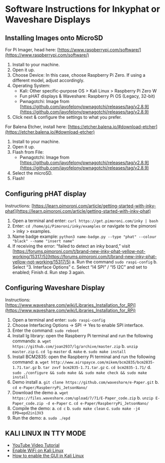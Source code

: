 # Software Instructions for Inkyphat or Waveshare Displays

## Installing Images onto MicroSD

For Pi Imager, head here: [https://www.raspberrypi.com/software/](https://www.raspberrypi.com/software/)
1. Install to your machine.
2. Open it up.
3. Choose Device: In this case, choose Raspberry Pi Zero. If using a different model, adjust accordingly.
4. Operating System:
   - Kali: Other specific-purpose OS > Kali Linux > Raspberry Pi Zero W
   - Fun pHAT displays & Waveshare: Raspberry Pi OS (Legacy, 32-bit)
   - Pwnagotchi: Image from [https://github.com/jayofelony/pwnagotchi/releases/tag/v2.8.9](https://github.com/jayofelony/pwnagotchi/releases/tag/v2.8.9)
5. Click next & configure the settings to what you prefer.

For Balena Etcher, install here: [https://etcher.balena.io/#download-etcher](https://etcher.balena.io/#download-etcher)
1. Install to your machine.
2. Open it up.
3. Flash from File:
   - Pwnagotchi: Image from [https://github.com/jayofelony/pwnagotchi/releases/tag/v2.8.9](https://github.com/jayofelony/pwnagotchi/releases/tag/v2.8.9)
4. Select the microSD.
5. Flash!

## Configuring pHAT display

Instructions: [https://learn.pimoroni.com/article/getting-started-with-inky-phat](https://learn.pimoroni.com/article/getting-started-with-inky-phat)

1. Open a terminal and enter: `curl https://get.pimoroni.com/inky | bash`
2. Enter: `cd /home/pi/Pimoroni/inky/examples` or navigate to the pimoroni > inky > examples.
3. Name badge example: `python3 name-badge.py --type "phat" --colour "black" --name "insert name"`
4. If receiving the error: “failed to detect an inky board,” visit [https://forums.pimoroni.com/t/brand-new-inky-phat-yellow-not-working/15317/5](https://forums.pimoroni.com/t/brand-new-inky-phat-yellow-not-working/15317/5)
   a. Run the command `sudo raspi-config`
   b. Select “3. Interface Options”
   c. Select “I4 SPI” / “I5 I2C” and set to enabled; Finish
   d. Run step 3 again.

## Configuring Waveshare Display

Instructions: [https://www.waveshare.com/wiki/Libraries_Installation_for_RPi](https://www.waveshare.com/wiki/Libraries_Installation_for_RPi)

1. Open a terminal and enter: `sudo raspi-config`
2. Choose Interfacing Options -> SPI -> Yes to enable SPI interface.
3. Enter the command: `sudo reboot`
4. Install lg library: open the Raspberry Pi terminal and run the following commands:
   a. `wget https://github.com/joan2937/lg/archive/master.zip`
   b. `unzip master.zip`
   c. `cd lg-master`
   d. `make`
   e. `sudo make install`
5. Install BCM2835: open the Raspberry Pi terminal and run the following command:
   a. `wget http://www.airspayce.com/mikem/bcm2835/bcm2835-1.71.tar.gz`
   b. `tar zxvf bcm2835-1.71.tar.gz`
   c. `cd bcm2835-1.71/`
   d. `sudo ./configure && sudo make && sudo make check && sudo make install`
6. Demo install
   a. `git clone https://github.com/waveshare/e-Paper.git`
   b. `cd e-Paper/RaspberryPi_JetsonNano/`
7. Download the demo
   a. `wget https://files.waveshare.com/upload/7/71/E-Paper_code.zip`
   b. `unzip E-Paper_code.zip -d e-Paper`
   c. `cd e-Paper/RaspberryPi_JetsonNano/`
8. Compile the demo:
   a. `cd c`
   b. `sudo make clean`
   c. `sudo make -j4 EPD=epd2in13V3`
9. Run the demo:
   a. `sudo ./epd`

## KALI LINUX IN TTY MODE

- [YouTube Video Tutorial](https://youtu.be/N9lEDIg3CWA)
- [Enable WiFi on Kali Linux](https://operavps.com/docs/enable-wifi-on-kali-linux/)
- [How to enable the GUI in Kali Linux](https://www.quora.com/How-do-I-enable-the-GUI-in-Kali-Linux)
